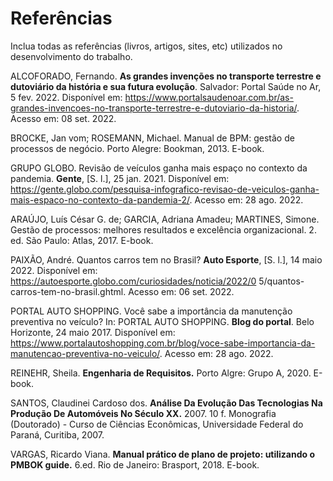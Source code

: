 # Referências

Inclua todas as referências (livros, artigos, sites, etc) utilizados no desenvolvimento do trabalho.

ALCOFORADO, Fernando. **As grandes invenções no transporte terrestre e dutoviário da história e sua futura evolução**. Salvador: Portal Saúde no Ar, 5 fev. 2022. Disponível em: https://www.portalsaudenoar.com.br/as-grandes-invencoes-no-transporte-terrestre-e-dutoviario-da-historia/. Acesso em: 08 set. 2022.

BROCKE, Jan vom; ROSEMANN, Michael. Manual de BPM: gestão de processos de negócio. Porto Alegre: Bookman, 2013. E-book.

GRUPO GLOBO. Revisão de veículos ganha mais espaço no contexto da pandemia. **Gente**, [S. l.], 25 jan. 2021. Disponível em: https://gente.globo.com/pesquisa-infografico-revisao-de-veiculos-ganha-mais-espaco-no-contexto-da-pandemia-2/. Acesso em: 28 ago. 2022.

ARAÚJO, Luís César G. de; GARCIA, Adriana Amadeu; MARTINES, Simone. Gestão de processos: melhores resultados e excelência organizacional. 2. ed. São Paulo: Atlas, 2017. E-book. 

PAIXÃO, André. Quantos carros tem no Brasil? **Auto Esporte**, [S. l.], 14 maio 2022. Disponível em: https://autoesporte.globo.com/curiosidades/noticia/2022/0 5/quantos-carros-tem-no-brasil.ghtml. Acesso em: 06 set. 2022.

PORTAL AUTO SHOPPING. Você sabe a importância da manutenção preventiva no veículo? In:  PORTAL AUTO SHOPPING. **Blog do portal**. Belo Horizonte, 24 maio 2017. Disponível em: https://www.portalautoshopping.com.br/blog/voce-sabe-importancia-da-manutencao-preventiva-no-veiculo/. Acesso em: 28 ago. 2022.

REINEHR, Sheila. **Engenharia de Requisitos.** Porto Algre: Grupo A, 2020. E-book.

SANTOS, Claudinei Cardoso dos. **Análise Da Evolução Das Tecnologias Na Produção De Automóveis No Século XX.** 2007. 10 f. Monografia (Doutorado) - Curso de Ciências Econômicas, Universidade Federal do Paraná, Curitiba, 2007.

VARGAS, Ricardo Viana. **Manual prático de plano de projeto: utilizando o PMBOK guide.** 6.ed. Rio de Janeiro: Brasport, 2018. E-book.

